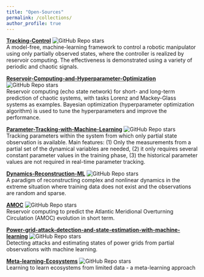 ```yaml
---
title: "Open-Sources"
permalink: /collections/
author_profile: true
---
```


<b>[Tracking-Control](https://github.com/Zheng-Meng/Tracking-Control)</b>
<img alt="GitHub Repo stars" src="https://img.shields.io/github/stars/zheng-meng/tracking-control?style=social"><br>
A model-free, machine-learning framework to control a robotic manipulator using only partially observed states, where the controller is realized by reservoir computing. The effectiveness is demonstrated using a variety of periodic and chaotic signals. <br>

<b>[Reservoir-Computing-and-Hyperparameter-Optimization](https://github.com/Zheng-Meng/Reservoir-Computing-and-Hyperparameter-Optimization)</b>
<img alt="GitHub Repo stars" src="https://img.shields.io/github/stars/zheng-meng/reservoir-computing-and-hyperparameter-optimization?style=social"><br>
Reservoir computing (echo state network) for short- and long-term prediction of chaotic systems, with tasks Lorenz and Mackey-Glass systems as examples. Bayesian optimization (hyperparameter optimization algorithm) is used to tune the hyperparameters and improve the performance.<br>

<b>[Parameter-Tracking-with-Machine-Learning](https://github.com/Zheng-Meng/Parameter-Tracking-with-Machine-Learning)</b>
<img alt="GitHub Repo stars" src="https://img.shields.io/github/stars/zheng-meng/Parameter-Tracking-with-Machine-Learning?style=social"><br>
Tracking parameters within the system from which only partial state observation is available. Main features: (1) Only the measurements from a partial set of the dynamical variables are needed, (2) it only requires several constant parameter values in the training phase, (3) the historical parameter values are not required in real-time parameter tracking. <br>

<b>[Dynamics-Reconstruction-ML](https://github.com/Zheng-Meng/Dynamics-Reconstruction-ML)</b>
<img alt="GitHub Repo stars" src="https://img.shields.io/github/stars/zheng-meng/Dynamics-Reconstruction-ML?style=social"><br>
A paradigm of reconstructing complex and nonlinear dynamics in the extreme situation where training data does not exist and the observations are random and sparse. <br>

<b>[AMOC](https://github.com/Zheng-Meng/AMOC)</b>
<img alt="GitHub Repo stars" src="https://img.shields.io/github/stars/zheng-meng/AMOC?style=social"><br>
Reservoir computing to predict the Atlantic Meridional Overturning Circulation (AMOC) evolution in short term. <br>

<b>[Power-grid-attack-detection-and-state-estimation-with-machine-learning](https://github.com/Zheng-Meng/Power-grid-attack-detection-and-state-estimation-with-machine-learning)</b>
<img alt="GitHub Repo stars" src="https://img.shields.io/github/stars/zheng-meng/Power-grid-attack-detection-and-state-estimation-with-machine-learning?style=social"><br>
Detecting attacks and estimating states of power grids from partial observations with machine learning. <br>

<b>[Meta-learning-Ecosystems](https://github.com/Zheng-Meng/Meta-learning-Ecosystems)</b>
<img alt="GitHub Repo stars" src="https://img.shields.io/github/stars/zheng-meng/Meta-learning-Ecosystems?style=social"><br>
Learning to learn ecosystems from limited data - a meta-learning approach <br>



